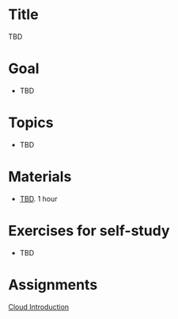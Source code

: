 # Title
TBD

# Goal
- TBD

# Topics
- TBD

# Materials
- [TBD](TBD). 1 hour  

# Exercises for self-study
- TBD

# Assignments
[Cloud Introduction](./task.md)
